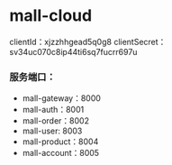 # mall-cloud

clientId：xjzzhhgead5q0g8
clientSecret：sv34uc070c8ip44ti6sq7fucrr697u


### 服务端口：
- mall-gateway：8000
- mall-auth：8001
- mall-order：8002
- mall-user: 8003
- mall-product：8004
- mall-account：8005

